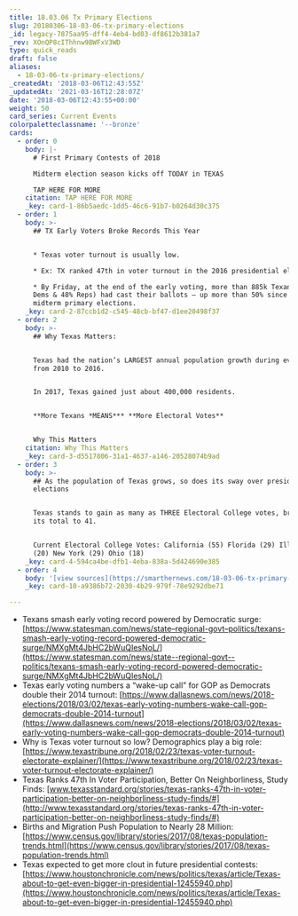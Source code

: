 ```yaml
---
title: 18.03.06 Tx Primary Elections
slug: 20180306-18-03-06-tx-primary-elections
_id: legacy-7875aa95-dff4-4eb4-bd03-df8612b381a7
_rev: XOnQP8cIThhnw9BWFxV3WD
type: quick_reads
draft: false
aliases:
  - 18-03-06-tx-primary-elections/
_createdAt: '2018-03-06T12:43:55Z'
_updatedAt: '2021-03-16T12:28:07Z'
date: '2018-03-06T12:43:55+00:00'
weight: 50
card_series: Current Events
colorpaletteclassname: '--bronze'
cards:
  - order: 0
    body: |-
      # First Primary Contests of 2018

      Midterm election season kicks off TODAY in TEXAS

      TAP HERE FOR MORE
    citation: TAP HERE FOR MORE
    _key: card-1-86b5aedc-1dd5-46c6-91b7-b0264d30c375
  - order: 1
    body: >-
      ## TX Early Voters Broke Records This Year


      * Texas voter turnout is usually low.

      * Ex: TX ranked 47th in voter turnout in the 2016 presidential election.

      * By Friday, at the end of the early voting, more than 885k Texans (52%
      Dems & 48% Reps) had cast their ballots – up more than 50% since the 2014
      midterm primary elections.
    _key: card-2-87ccb1d2-c545-48cb-bf47-d1ee20498f37
  - order: 2
    body: >-
      ## Why Texas Matters:


      Texas had the nation’s LARGEST annual population growth during every year
      from 2010 to 2016.


      In 2017, Texas gained just about 400,000 residents.


      **More Texans *MEANS*** **More Electoral Votes**


      Why This Matters
    citation: Why This Matters
    _key: card-3-d5517806-31a1-4637-a146-20528074b9ad
  - order: 3
    body: >-
      ## As the population of Texas grows, so does its sway over presidential
      elections


      Texas stands to gain as many as THREE Electoral College votes, bringing
      its total to 41.


      Current Electoral College Votes: California (55) Florida (29) Illinois
      (20) New York (29) Ohio (18)
    _key: card-4-594ca4be-dfb1-4eba-838a-5d424690e385
  - order: 4
    body: '[view sources](https://smarthernews.com/18-03-06-tx-primary-elections/)'
    _key: card-10-a9386b72-2030-4b29-979f-78e9292dbe71

---
```

* Texans smash early voting record powered by Democratic surge: [https://www.statesman.com/news/state–regional-govt–politics/texans-smash-early-voting-record-powered-democratic-surge/NMXgMt4JbHC2bWuQIesNoL/](https://www.statesman.com/news/state--regional-govt--politics/texans-smash-early-voting-record-powered-democratic-surge/NMXgMt4JbHC2bWuQIesNoL/)
* Texas early voting numbers a “wake-up call” for GOP as Democrats double their 2014 turnout: [https://www.dallasnews.com/news/2018-elections/2018/03/02/texas-early-voting-numbers-wake-call-gop-democrats-double-2014-turnout](https://www.dallasnews.com/news/2018-elections/2018/03/02/texas-early-voting-numbers-wake-call-gop-democrats-double-2014-turnout)
* Why is Texas voter turnout so low? Demographics play a big role: [https://www.texastribune.org/2018/02/23/texas-voter-turnout-electorate-explainer/](https://www.texastribune.org/2018/02/23/texas-voter-turnout-electorate-explainer/)
* Texas Ranks 47th In Voter Participation, Better On Neighborliness, Study Finds: [www.texasstandard.org/stories/texas-ranks-47th-in-voter-participation-better-on-neighborliness-study-finds/#](http://www.texasstandard.org/stories/texas-ranks-47th-in-voter-participation-better-on-neighborliness-study-finds/#)
* Births and Migration Push Population to Nearly 28 Million: [https://www.census.gov/library/stories/2017/08/texas-population-trends.html](https://www.census.gov/library/stories/2017/08/texas-population-trends.html)
* Texas expected to get more clout in future presidential contests: [https://www.houstonchronicle.com/news/politics/texas/article/Texas-about-to-get-even-bigger-in-presidential-12455940.php](https://www.houstonchronicle.com/news/politics/texas/article/Texas-about-to-get-even-bigger-in-presidential-12455940.php)